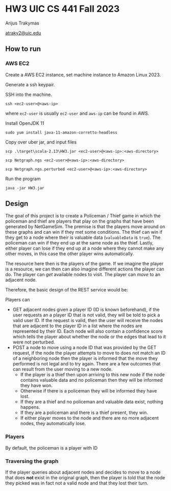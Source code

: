 # HW3 UIC CS 441 Fall 2023
Arijus Trakymas

atraky2@uic.edu

## How to run

### AWS EC2

Create a AWS EC2 instance, set machine instance to Amazon Linux 2023.

Generate a ssh keypair.

SSH into the machine.
```shell
ssh <ec2-user>@<aws-ip>
```

where `ec2-user` is usually `ec2-user` and `aws-ip` can be found in AWS.

Install OpenJDK 11
```shell
sudo yum install java-11-amazon-corretto-headless
```

Copy over uber jar, and input files

```shell
scp .\target\scala-2.13\HW3.jar <ec2-user>@<aws-ip>:<aws-directory>
```

```shell
scp Netgraph.ngs <ec2-user>@<aws-ip>:<aws-directory>
```

```shell
scp Netgraph.ngs.perturbed <ec2-user>@<aws-ip>:<aws-directory>
```

Run the program
```shell
java -jar HW3.jar
```

## Design
The goal of this project is to create a Policeman / Thief game
in which the policeman and thief are players that play on the
graphs that have been generated by NetGameSim. The premise is that
the players move around on these graphs and can win if they 
met some conditions. The thief can win if they get to a node
where their is valuable data (`valuableData` is `true`). The
policeman can win if they end up at the same node as the
thief. Lastly, either player can lose if they end up at a node
where they cannot make any other moves, in this case the other
player wins automatically.

The resource here then is the players of the game. If we imagine
the player is a resource, we can then can also imagine different
actions the player can do. The player can _get_ available
nodes to visit. The player can _move_ to an adjacent node.

Therefore, the basic design of the REST service would be:

Players can

- GET adjacent nodes given a player ID (ID is known beforehand), if the user requests
an a player ID that is not valid, they will be told to pick a valid user ID. If the request
is valid, then the user will receive the nodes that are adjacent to the player ID in
a list where the nodes are represented by their ID. Each node will also contain a confidence
score which tells the player about whether the node or the edges that lead to it were
not perturbed.
- POST a node to move using a node ID that was provided by the GET request, if the
node the player attempts to move to does not match an ID of a neighboring node then the
player is informed that the move they performed is not legal and to try again. There
are a few outcomes that can result from the user moving to a new node. 
    * If the player is a thief then upon arriving to this new node if the node contains valuable data and no
policeman then they will be informed they have won.
    * Otherwise if there is a policeman they will be informed they have lost.
    * If they are a thief and no policeman and valuable data exist, nothing happens.
    * If they are a policeman and there is a thief present, they win.
    * If either player moves to the node and there are no more adjacent nodes, they automatically lose.

### Players
By default, the policeman is a player with ID 

### Traversing the graph
If the player queries about adjacent nodes and decides to move
to a node that does **not** exist in the original graph, then
the player is told that the node they picked was in fact
not a valid node and that they lost their turn.